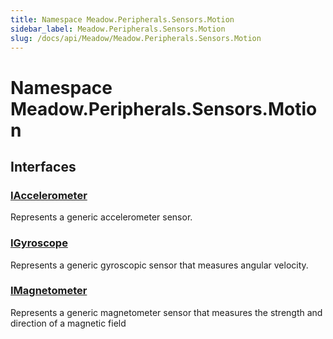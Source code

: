 ```yaml
---
title: Namespace Meadow.Peripherals.Sensors.Motion
sidebar_label: Meadow.Peripherals.Sensors.Motion
slug: /docs/api/Meadow/Meadow.Peripherals.Sensors.Motion
---
```

# Namespace Meadow.Peripherals.Sensors.Motion
## Interfaces
### [IAccelerometer](../Meadow.Peripherals.Sensors.Motion/IAccelerometer)
Represents a generic accelerometer sensor.
### [IGyroscope](../Meadow.Peripherals.Sensors.Motion/IGyroscope)
Represents a generic gyroscopic sensor that measures angular velocity.
### [IMagnetometer](../Meadow.Peripherals.Sensors.Motion/IMagnetometer)
Represents a generic magnetometer sensor that measures the strength and direction of a magnetic field
